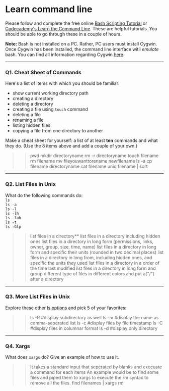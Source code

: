# Learn command line

Please follow and complete the free online [Bash Scripting Tutorial](https://ryanstutorials.net/bash-scripting-tutorial/) or [Codecademy's Learn the Command Line](https://www.codecademy.com/learn/learn-the-command-line). These are helpful tutorials. You should be able to go through these in a couple of hours.

**Note:** Bash is not installed on a PC. Rather, PC users must install Cygwin. Once Cygwin has been installed, the command line interface witll _emulate_ bash. You can find all information regarding Cygwin [here](https://www.cygwin.com/).

---

### Q1.  Cheat Sheet of Commands  

Here's a list of items with which you should be familiar:  
* show current working directory path
* creating a directory
* deleting a directory
* creating a file using `touch` command
* deleting a file
* renaming a file
* listing hidden files
* copying a file from one directory to another

Make a cheat sheet for yourself: a list of at least **ten** commands and what they do.  (Use the 8 items above and add a couple of your own.)  

> > pwd
> > mkdir directoryname
> > rm -r directoryname
> > touch filename
> > rm filename
> > mv fileyouwanttorename newfilename
> > ls -a
> > cp filename directoryname
> > cat filename
> > uniq filename | sort
---

### Q2.  List Files in Unix   

What do the following commands do:  
`ls`  
`ls -a`  
`ls -l`  
`ls -lh`  
`ls -lah`  
`ls -t`  
`ls -Glp`  

> > list files in a directory**
> > list files in a directory including hidden ones
> > list files in a directory in long form (permissions, links, owner, group, size, time, name)
> > list files in a directory in long form and specific their units (rounded in two decimal places)
> > list files in a directory in long from, including hidden ones, and specific the units they used
> > list files in a directory in a order of the time last modified
> > list files in a directory in long form and group different type of files in different colors and put a("/") after a directory
---

### Q3.  More List Files in Unix  

Explore these other [ls options](http://www.techonthenet.com/unix/basic/ls.php) and pick 5 of your favorites:

> > ls -R #display subdirectory as well
> > ls -m #display the name as comma-seperated list
> > ls -c #display files by file timestamp
> > ls -C #display files in columnar format
> > ls -d #display only directory

---

### Q4.  Xargs   

What does `xargs` do? Give an example of how to use it.

> > It takes a standard input that seperated by blanks and execuate a command for each items 
> > An example would be to find some files and piped them to xargs to execute the rm syntax to remove all the files. find filenames | xargs rm

 


